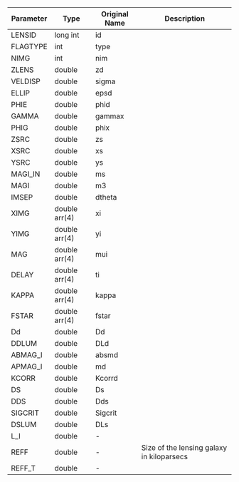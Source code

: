
| Parameter | Type   	    | Original Name  | Description  |
|---	    |---	        |---	         |---	        |
| LENSID    | long int      |  id            |              |
| FLAGTYPE  | int           |  type          |              |
| NIMG      | int           |  nim           |              |
| ZLENS     | double        |  zd            |              |
| VELDISP   | double        |  sigma         |              |
| ELLIP     | double        |  epsd          |              |
| PHIE      | double        |  phid          |              |
| GAMMA     | double        |  gammax        |              |
| PHIG      | double        |  phix          |              |
| ZSRC      | double        |  zs            |              |
| XSRC      | double        |  xs            |              |
| YSRC      | double        |  ys            |              |
| MAGI_IN   | double        |  ms            |              |
| MAGI      | double        |  m3            |              |
| IMSEP     | double        |  dtheta        |              |
| XIMG      | double arr(4) |  xi            |              |
| YIMG      | double arr(4) |  yi            |              |
| MAG       | double arr(4) |  mui           |              |
| DELAY     | double arr(4) |  ti            |              |
| KAPPA     | double arr(4) |  kappa         |              |
| FSTAR     | double arr(4) |  fstar         |              |
| Dd        | double        |  Dd            |              |
| DDLUM     | double        |  DLd           |              |
| ABMAG_I   | double        |  absmd         |              |
| APMAG_I   | double        |  md            |              |
| KCORR     | double        |  Kcorrd        |              |
| DS        | double        |  Ds            |              |
| DDS       | double        |  Dds           |              |
| SIGCRIT   | double        |  Sigcrit       |              |
| DSLUM     | double        |  DLs           |              |
| L_I       | double        |  -             |              |
| REFF      | double        |  -             |Size of the lensing galaxy in kiloparsecs|
| REFF_T    | double        |  -             |              |
